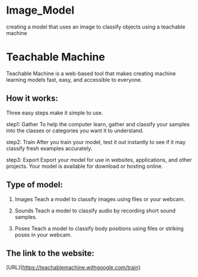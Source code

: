 # Image_Model
creating a model that uses an image to classify objects using a teachable machine

# Teachable Machine
Teachable Machine is a web-based tool that makes creating machine learning models fast, easy, and accessible to everyone.

## How it works:
Three easy steps make it simple to use.

step1: Gather
To help the computer learn, gather and classify your samples into the classes or categories you want it to understand.

step2: Train
After you train your model, test it out instantly to see if it may classify fresh examples accurately.

step3: Export
Export your model for use in websites, applications, and other projects. Your model is available for download or hosting online.

## Type of model:

1. Images
Teach a model to classify images using files or your webcam.

2. Sounds
Teach a model to classify audio by recording short sound samples.

3. Poses
Teach a model to classify body positions using files or striking poses in your webcam.

## The link to the website:
[URL]{https://teachablemachine.withgoogle.com/train}
